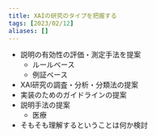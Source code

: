 ```yaml
---
title: XAIの研究のタイプを把握する
tags: [2023/02/12]
aliases: []
---
```


- 説明の有効性の評価・測定手法を提案
	- ルールベース
	- 例証ベース
- XAI研究の調査・分析・分類法の提案
- 実装のためのガイドラインの提案
- 説明手法の提案
	- 医療
- そもそも理解するということは何か検討